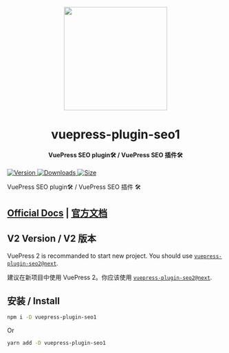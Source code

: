 <!-- markdownlint-disable -->
<p align="center">
  <img width="240" src="https://vuepress-theme-hope.github.io/v1/logo.svg" style="text-align: center;"/>
</p>
<h1 align="center">vuepress-plugin-seo1</h1>
<h4 align="center">VuePress SEO plugin🛠 / VuePress SEO 插件🛠</h4>

[![Version](https://img.shields.io/npm/v/vuepress-plugin-seo1.svg?style=flat-square&logo=npm) ![Downloads](https://img.shields.io/npm/dm/vuepress-plugin-seo1.svg?style=flat-square&logo=npm) ![Size](https://img.shields.io/bundlephobia/min/vuepress-plugin-seo1?style=flat-square&logo=npm)](https://www.npmjs.com/package/vuepress-plugin-seo1)

<!-- markdownlint-restore -->

VuePress SEO plugin🛠 / VuePress SEO 插件 🛠

## [Official Docs](https://vuepress-theme-hope.github.io/v1/seo/) | [官方文档](https://vuepress-theme-hope.github.io/v1/seo/zh/)

## V2 Version / V2 版本

VuePress 2 is recommanded to start new project. You should use [`vuepress-plugin-seo2@next`](https://vuepress-theme-hope.github.io/v2/seo/).

建议在新项目中使用 VuePress 2。你应该使用 [`vuepress-plugin-seo2@next`](https://vuepress-theme-hope.gitee.io/v2/seo/zh/).

## 安装 / Install

```bash
npm i -D vuepress-plugin-seo1
```

Or

```bash
yarn add -D vuepress-plugin-seo1
```
